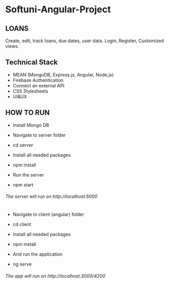 # Softuni-Angular-Project

## LOANS
Create, edit, track loans, due dates, user data. Login, Register, Customized views. 

## Technical Stack

- MEAN (MongoDB, Express.js, Angular, Node.js)
- Firebase Authentication
- Connect an external API 
- CSS Stylesheets
- UI&UX

## HOW TO RUN

- Install Mongo DB
- Navigate to server folder
- cd server

- Install all needed packages
- npm install

- Run the server
- npm start

###### The server will run on http://localhost:5000

# 

- Navigate to client (angular) folder
- cd client

- Install all needed packages
- npm install

- And run the application
- ng serve

###### The app will run on http://localhost:3000/4200

